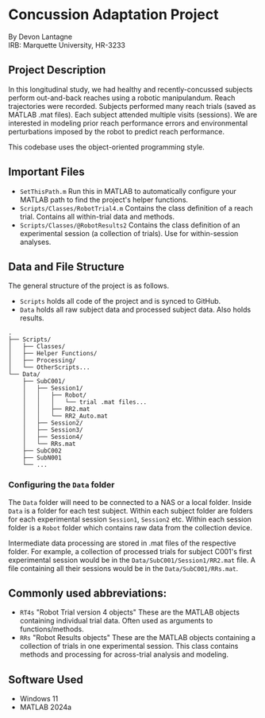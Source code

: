 # Concussion Adaptation Project
By Devon Lantagne\
IRB: Marquette University, HR-3233

## Project Description

In this longitudinal study, we had healthy and recently-concussed subjects perform out-and-back reaches using a robotic manipulandum. Reach trajectories were recorded. Subjects performed many reach trials (saved as MATLAB .mat files). Each subject attended multiple visits (sessions). We are interested in modeling prior reach performance errors and environmental perturbations imposed by the robot to predict reach performance.

This codebase uses the object-oriented programming style.

## Important Files
- `SetThisPath.m` Run this in MATLAB to automatically configure your MATLAB path to find the project's helper functions.
- `Scripts/Classes/RobotTrial4.m` Contains the class definition of a reach trial. Contains all within-trial data and methods.
- `Scripts/Classes/@RobotResults2` Contains the class definition of an experimental session (a collection of trials). Use for within-session analyses.

## Data and File Structure
The general structure of the project is as follows.
- `Scripts` holds all code of the project and is synced to GitHub.
- `Data` holds all raw subject data and processed subject data. Also holds results.
```
.
├── Scripts/
│   ├── Classes/
│   ├── Helper Functions/
│   ├── Processing/
│   └── OtherScripts...
└── Data/
    ├── SubC001/
    │   ├── Session1/
    │   │   ├── Robot/
    │   │   │   └── trial .mat files...
    │   │   ├── RR2.mat
    │   │   └── RR2_Auto.mat
    │   ├── Session2/
    │   ├── Session3/
    │   ├── Session4/
    │   └── RRs.mat
    ├── SubC002
    ├── SubN001
    └── ...
```
### Configuring the `Data` folder
The `Data` folder will need to be connected to a NAS or a local folder. Inside `Data` is a folder for each test subject. Within each subject folder are folders for each experimental session `Session1`, `Session2` etc. Within each session folder is a `Robot` folder which contains raw data from the collection device.

Intermediate data processing are stored in .mat files of the respective folder. For example, a collection of processed trials for subject C001's first experimental session would be in the `Data/SubC001/Session1/RR2.mat` file. A file containing all their sessions would be in the `Data/SubC001/RRs.mat`.

## Commonly used abbreviations:
- `RT4s` "Robot Trial version 4 objects" These are the MATLAB objects containing individual trial data. Often used as arguments to functions/methods.
- `RRs` "Robot Results objects" These are the MATLAB objects containing a collection of trials in one experimental session. This class contains methods and processing for across-trial analysis and modeling.

## Software Used
- Windows 11
- MATLAB 2024a


